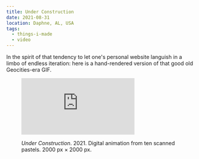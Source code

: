 ```yaml
---
title: Under Construction
date: 2021-08-31
location: Daphne, AL, USA
tags:
  - things-i-made
  - video
---
```

In the spirit of that tendency to let one's personal website languish in a limbo of endless iteration: here is a hand-rendered version of that good old Geocities-era GIF.

<figure>
  <div class="ratio ratio--square">
    <iframe
        src="https://player.vimeo.com/video/543968889?loop=1&amp;autoplay=1&amp;muted=1"
        loading="lazy"
        frameborder="0"
        allow="autoplay; fullscreen"
        allowfullscreen></iframe>
  </div>
  <figcaption>
    <p><i>Under Construction</i>. 2021. Digital animation from ten scanned pastels. 2000 px × 2000 px.</p>
  </figcaption>
</figure>

